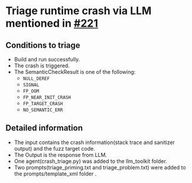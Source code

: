# Triage runtime crash via LLM mentioned in [#221](https://github.com/google/oss-fuzz-gen/issues/221)

## Conditions to triage
- Build and run successfully.
- The crash is triggered.
- The SemanticCheckResult is one of the following:
  - `NULL_DEREF`
  - `SIGNAL`
  - `FP_OOM`
  - `FP_NEAR_INIT_CRASH`
  - `FP_TARGET_CRASH`
  - `NO_SEMANTIC_ERR`

## Detailed information
- The input contains the crash information(stack trace and sanitizer output) and the fuzz target code.
- The Output is the response from LLM.
- One agent(crash_triage.py) was added to the llm_toolkit folder.
- Two prompts(triage_priming.txt and triage_problem.txt) were added to the prompts/template_xml folder .

